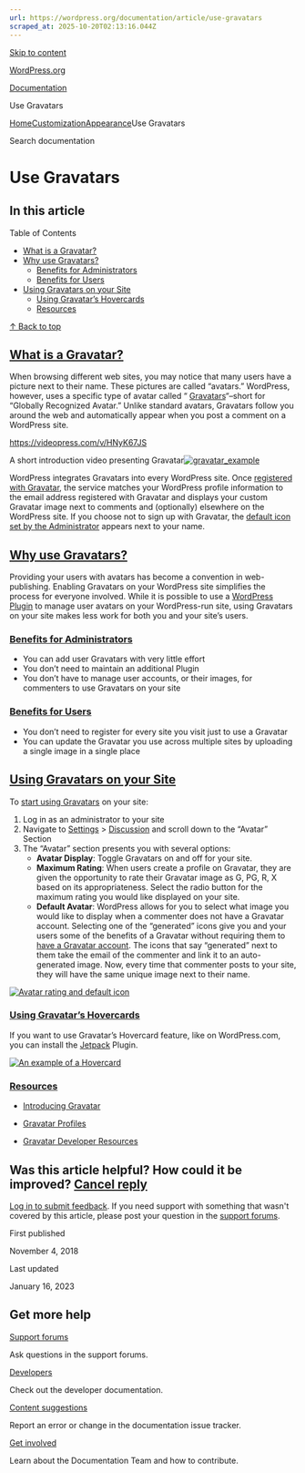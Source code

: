 ```yaml
---
url: https://wordpress.org/documentation/article/use-gravatars
scraped_at: 2025-10-20T02:13:16.044Z
---
```


[Skip to content](https://wordpress.org/documentation/article/use-gravatars/#wp--skip-link--target)

[WordPress.org](https://wordpress.org/)

[Documentation](https://wordpress.org/documentation)

Use Gravatars

[Home](https://wordpress.org/documentation)[Customization](https://wordpress.org/documentation/customization/)[Appearance](https://wordpress.org/documentation/category/appearance/)Use Gravatars

Search documentation

# Use Gravatars

## In this article

Table of Contents

- [What is a Gravatar?](https://wordpress.org/documentation/article/use-gravatars/#what-is-a-gravatar)
- [Why use Gravatars?](https://wordpress.org/documentation/article/use-gravatars/#why-use-gravatars)
  - [Benefits for Administrators](https://wordpress.org/documentation/article/use-gravatars/#benefits-for-administrators)
  - [Benefits for Users](https://wordpress.org/documentation/article/use-gravatars/#benefits-for-users)
- [Using Gravatars on your Site](https://wordpress.org/documentation/article/use-gravatars/#using-gravatars-on-your-site)
  - [Using Gravatar’s Hovercards](https://wordpress.org/documentation/article/use-gravatars/#using-gravatars-hovercards)
  - [Resources](https://wordpress.org/documentation/article/use-gravatars/#resources)

[↑ Back to top](https://wordpress.org/documentation/article/use-gravatars/#wp--skip-link--target)

## [What is a Gravatar?](https://wordpress.org/documentation/article/use-gravatars/\#what-is-a-gravatar)

When browsing different web sites, you may notice that many users have a picture next to their name. These pictures are called “avatars.” WordPress, however, uses a specific type of avatar called “ [Gravatars](https://en.gravatar.com/)“–short for “Globally Recognized Avatar.” Unlike standard avatars, Gravatars follow you around the web and automatically appear when you post a comment on a WordPress site.

https://videopress.com/v/HNyK67JS

A short introduction video presenting Gravatar[![gravatar_example](https://wordpress.org/documentation/files/2018/11/gravatar_example.png)](https://wordpress.org/documentation/files/2018/11/gravatar_example.png)

WordPress integrates Gravatars into every WordPress site. Once [registered with Gravatar](https://en.gravatar.com/site/signup/), the service matches your WordPress profile information to the email address registered with Gravatar and displays your custom Gravatar image next to comments and (optionally) elsewhere on the WordPress site. If you choose not to sign up with Gravatar, the [default icon set by the Administrator](https://wordpress.org/documentation/article/use-gravatars/#using-gravatars-on-your-site) appears next to your name.

## [Why use Gravatars?](https://wordpress.org/documentation/article/use-gravatars/\#why-use-gravatars)

Providing your users with avatars has become a convention in web-publishing. Enabling Gravatars on your WordPress site simplifies the process for everyone involved. While it is possible to use a [WordPress Plugin](https://wordpress.org/plugins/) to manage user avatars on your WordPress-run site, using Gravatars on your site makes less work for both you and your site’s users.

### [Benefits for Administrators](https://wordpress.org/documentation/article/use-gravatars/\#benefits-for-administrators)

- You can add user Gravatars with very little effort
- You don’t need to maintain an additional Plugin
- You don’t have to manage user accounts, or their images, for commenters to use Gravatars on your site

### [Benefits for Users](https://wordpress.org/documentation/article/use-gravatars/\#benefits-for-users)

- You don’t need to register for every site you visit just to use a Gravatar
- You can update the Gravatar you use across multiple sites by uploading a single image in a single place

## [Using Gravatars on your Site](https://wordpress.org/documentation/article/use-gravatars/\#using-gravatars-on-your-site)

To [start using Gravatars](https://en.gravatar.com/site/signup) on your site:

1. Log in as an administrator to your site
2. Navigate to [Settings](https://wordpress.org/support/article/settings-discussion-screen/) > [Discussion](https://wordpress.org/support/article/settings-discussion-screen/) and scroll down to the “Avatar” Section
3. The “Avatar” section presents you with several options:
   - **Avatar Display**: Toggle Gravatars on and off for your site.
   - **Maximum Rating**: When users create a profile on Gravatar, they are given the opportunity to rate their Gravatar image as G, PG, R, X based on its appropriateness. Select the radio button for the maximum rating you would like displayed on your site.
   - **Default Avatar**: WordPress allows for you to select what image you would like to display when a commenter does not have a Gravatar account. Selecting one of the “generated” icons give you and your users some of the benefits of a Gravatar without requiring them to [have a Gravatar account](https://en.gravatar.com/site/signup). The icons that say “generated” next to them take the email of the commenter and link it to an auto-generated image. Now, every time that commenter posts to your site, they will have the same unique image next to their name.

[![Avatar rating and default icon](https://wordpress.org/documentation/files/2018/11/avatar_rating_default.png)](https://wordpress.org/documentation/files/2018/11/avatar_rating_default.png)

### [Using Gravatar’s Hovercards](https://wordpress.org/documentation/article/use-gravatars/\#using-gravatars-hovercards)

If you want to use Gravatar’s Hovercard feature, like on WordPress.com, you can install the [Jetpack](https://jetpack.me/) Plugin.

[![An example of a Hovercard](https://wordpress.org/documentation/files/2018/11/hovercard.png)](https://wordpress.org/documentation/files/2018/11/hovercard.png)

### [Resources](https://wordpress.org/documentation/article/use-gravatars/\#resources)

- [Introducing Gravatar](http://wordpress.tv/2009/07/26/introducing-gravatar-your-globally-recognized-avatar/)
- [Gravatar Profiles](http://wordpress.tv/2010/05/01/beau-lebens-gravatar-profiles-sf10/)

- [Gravatar Developer Resources](http://en.gravatar.com/site/implement/)


## Was this article helpful? How could it be improved? [Cancel reply](https://wordpress.org/documentation/article/use-gravatars/\#respond)

[Log in to submit feedback](https://login.wordpress.org/?redirect_to=https%3A%2F%2Fwordpress.org%2Fdocumentation%2Farticle%2Fuse-gravatars%2F&locale=en_US). If you need support with something that wasn't covered by this article, please post your question in the [support forums](https://wordpress.org/support/forums/).

First published

November 4, 2018

Last updated

January 16, 2023

## Get more help

[Support forums](https://wordpress.org/support/forums/)

Ask questions in the support forums.

[Developers](https://developer.wordpress.org/)

Check out the developer documentation.

[Content suggestions](https://github.com/WordPress/Documentation-Issue-Tracker/issues)

Report an error or change in the documentation issue tracker.

[Get involved](https://make.wordpress.org/docs/)

Learn about the Documentation Team and how to contribute.